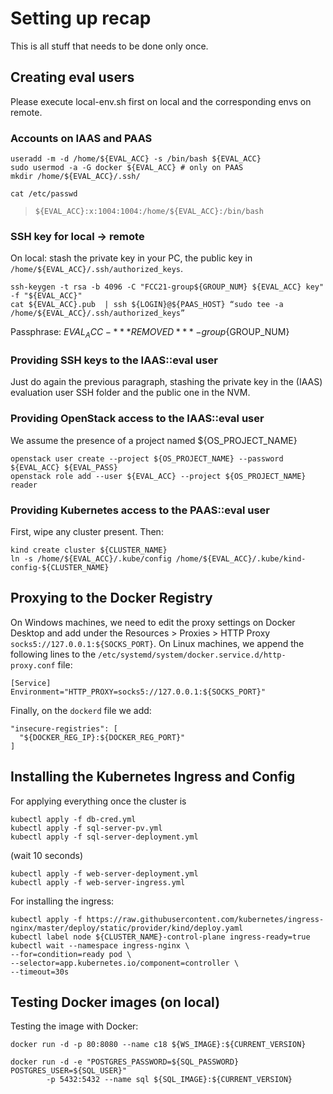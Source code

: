 # Setting up recap

This is all stuff that needs to be done only once.

## Creating eval users

Please execute local-env.sh first on local and the corresponding envs on remote.

### Accounts on IAAS and PAAS

```shell
useradd -m -d /home/${EVAL_ACC} -s /bin/bash ${EVAL_ACC}
sudo usermod -a -G docker ${EVAL_ACC} # only on PAAS
mkdir /home/${EVAL_ACC}/.ssh/
```

```shell
cat /etc/passwd
```

> ```shell
> ${EVAL_ACC}:x:1004:1004:/home/${EVAL_ACC}:/bin/bash
> ```

### SSH key for local -> remote

On local: stash the private key in your PC, the public key in `/home/${EVAL_ACC}/.ssh/authorized_keys`.

```shell
ssh-keygen -t rsa -b 4096 -C "FCC21-group${GROUP_NUM} ${EVAL_ACC} key" -f "${EVAL_ACC}"
cat ${EVAL_ACC}.pub  | ssh ${LOGIN}@${PAAS_HOST} “sudo tee -a /home/${EVAL_ACC}/.ssh/authorized_keys”
```

Passphrase: ${EVAL_ACC}-***REMOVED***-group${GROUP_NUM}

### Providing SSH keys to the IAAS::eval user

Just do again the previous paragraph, stashing the private key in the (IAAS) evaluation user SSH folder and the public one in the NVM. 

### Providing OpenStack access to the IAAS::eval user

We assume the presence of a project named ${OS_PROJECT_NAME}

```shell
openstack user create --project ${OS_PROJECT_NAME} --password ${EVAL_ACC} ${EVAL_PASS}
openstack role add --user ${EVAL_ACC} --project ${OS_PROJECT_NAME} reader
```

### Providing Kubernetes access to the PAAS::eval user

First, wipe any cluster present. Then:

```shell
kind create cluster ${CLUSTER_NAME}
ln -s /home/${EVAL_ACC}/.kube/config /home/${EVAL_ACC}/.kube/kind-config-${CLUSTER_NAME}
```

## Proxying to the Docker Registry

On Windows machines, we need to edit the proxy settings on Docker Desktop and add under the Resources > Proxies > HTTP Proxy `socks5://127.0.0.1:${SOCKS_PORT}`. On Linux machines, we append the following lines to the `/etc/systemd/system/docker.service.d/http-proxy.conf`
 file:

```shell
[Service]
Environment="HTTP_PROXY=socks5://127.0.0.1:${SOCKS_PORT}"
```

Finally, on the `dockerd` file we add:

```shell
"insecure-registries": [
  "${DOCKER_REG_IP}:${DOCKER_REG_PORT}"
]
```

## Installing the Kubernetes Ingress and Config

For applying everything once the cluster is

```shell
kubectl apply -f db-cred.yml
kubectl apply -f sql-server-pv.yml 
kubectl apply -f sql-server-deployment.yml 
```

(wait 10 seconds)

```shell
kubectl apply -f web-server-deployment.yml 
kubectl apply -f web-server-ingress.yml 
```

For installing the ingress:

```shell
kubectl apply -f https://raw.githubusercontent.com/kubernetes/ingress-nginx/master/deploy/static/provider/kind/deploy.yaml
kubectl label node ${CLUSTER_NAME}-control-plane ingress-ready=true
kubectl wait --namespace ingress-nginx \
--for=condition=ready pod \
--selector=app.kubernetes.io/component=controller \
--timeout=30s
```

## Testing Docker images (on local)

Testing the image with Docker:

```shell
docker run -d -p 80:8080 --name c18 ${WS_IMAGE}:${CURRENT_VERSION}
```

```shell
docker run -d -e "POSTGRES_PASSWORD=${SQL_PASSWORD} POSTGRES_USER=${SQL_USER}"  
        -p 5432:5432 --name sql ${SQL_IMAGE}:${CURRENT_VERSION}
```